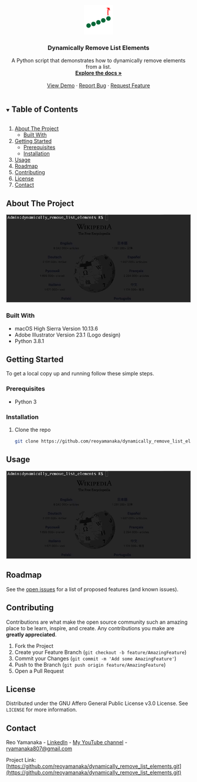 <!--
*** Thanks for checking out this project. If you have a suggestion
*** that would make this better, please fork the repo and create a pull request
*** or simply open an issue with the tag "enhancement".
***
-->

<!-- PROJECT LOGO -->
<br />
<p align="center">
  <a href="https://github.com/reoyamanaka/dynamically_remove_list_elements.git">
    <img src="images/dynamRemove.gif" alt="Logo" width="80" height="80">
  </a>

  <h3 align="center">Dynamically Remove List Elements</h3>

  <p align="center">
    A Python script that demonstrates how to dynamically remove elements from a list. 
    <br />
    <a href="https://github.com/reoyamanaka/dynamically_remove_list_elements.git"><strong>Explore the docs »</strong></a>
    <br />
    <br />
    <a href="#">View Demo</a>
    ·
    <a href="https://github.com/reoyamanaka/dynamically_remove_list_elements/issues">Report Bug</a>
    ·
    <a href="https://github.com/reoyamanaka/dynamically_remove_list_elements/issues">Request Feature</a>
  </p>
</p>



<!-- TABLE OF CONTENTS -->
<details open="open">
  <summary><h2 style="display: inline-block">Table of Contents</h2></summary>
  <ol>
    <li>
      <a href="#about-the-project">About The Project</a>
      <ul>
        <li><a href="#built-with">Built With</a></li>
      </ul>
    </li>
    <li>
      <a href="#getting-started">Getting Started</a>
      <ul>
        <li><a href="#prerequisites">Prerequisites</a></li>
        <li><a href="#installation">Installation</a></li>
      </ul>
    </li>
    <li><a href="#usage">Usage</a></li>
    <li><a href="#roadmap">Roadmap</a></li>
    <li><a href="#contributing">Contributing</a></li>
    <li><a href="#license">License</a></li>
    <li><a href="#contact">Contact</a></li>
  </ol>
</details>



<!-- ABOUT THE PROJECT -->
## About The Project

![](images/dynamically_remove_list_elements.gif)

### Built With

* macOS High Sierra Version 10.13.6
* Adobe Illustrator Version 23.1 (Logo design)
* Python 3.8.1

<!-- GETTING STARTED -->
## Getting Started

To get a local copy up and running follow these simple steps.

### Prerequisites

* Python 3

### Installation

1. Clone the repo
   ```sh
   git clone https://github.com/reoyamanaka/dynamically_remove_list_elements.git
   ```

<!-- USAGE -->
## Usage

![](images/dynamically_remove_list_elements.gif)


<!-- ROADMAP -->
## Roadmap

See the [open issues](https://github.com/reoyamanaka/dynamically_remove_list_elements/issues) for a list of proposed features (and known issues).


<!-- CONTRIBUTING -->
## Contributing

Contributions are what make the open source community such an amazing place to be learn, inspire, and create. Any contributions you make are **greatly appreciated**.

1. Fork the Project
2. Create your Feature Branch (`git checkout -b feature/AmazingFeature`)
3. Commit your Changes (`git commit -m 'Add some AmazingFeature'`)
4. Push to the Branch (`git push origin feature/AmazingFeature`)
5. Open a Pull Request



<!-- LICENSE -->
## License

Distributed under the GNU Affero General Public License v3.0 License. See `LICENSE` for more information.


<!-- CONTACT -->
## Contact

Reo Yamanaka - [LinkedIn](https://www.linkedin.com/in/reo-yamanaka-7a2289119/) - [My YouTube channel](https://www.youtube.com/channel/UCBwqp_MEM2XcSnq7kRvOB3A) - ryamanaka807@gmail.com

Project Link: [https://github.com/reoyamanaka/dynamically_remove_list_elements.git](https://github.com/reoyamanaka/dynamically_remove_list_elements.git)
